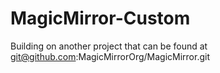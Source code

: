 # MagicMirror-Custom
Building on another project that can be found at git@github.com:MagicMirrorOrg/MagicMirror.git
